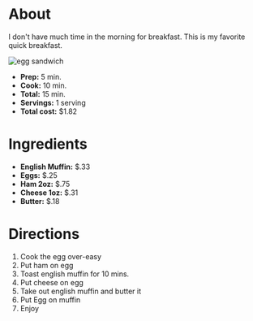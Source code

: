 # About

I don't have much time in the morning for breakfast. This is my favorite quick breakfast.

![egg sandwich](https://images.eatthismuch.com/site_media/img/927307_tabitharwheeler_4c49732e-024b-48a8-9d98-7402a5a0441c.jpg)

- **Prep:** 5 min.
- **Cook:**  10 min.
- **Total:** 15 min.
- **Servings:** 1 serving
- **Total cost:** $1.82

# Ingredients

- **English Muffin:** $.33
- **Eggs:** $.25
- **Ham 2oz:** $.75
- **Cheese 1oz:** $.31
- **Butter:** $.18

# Directions

1. Cook the egg over-easy
2. Put ham on egg
3. Toast english muffin for 10 mins.
4. Put cheese on egg
5. Take out english muffin and butter it
6. Put Egg on muffin
7. Enjoy 